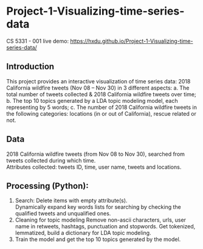 # Project-1-Visualizing-time-series-data
CS 5331 - 001 
live demo: https://hxdu.github.io/Project-1-Visualizing-time-series-data/  

## Introduction
  This project provides an interactive visualization of time series data: 2018 California wildfire tweets (Nov 08 – Nov 30) in 3 different aspects: a. The total number of tweets collected & 2018 California wildfire tweets over time; b. The top 10 topics generated by a LDA topic modeling model, each representing by 5 words; c. The number of 2018 California wildfire tweets in the following categories: locations (in or out of California), rescue related or not.    
  
## Data
2018 California wildfire tweets (from Nov 08 to Nov 30), searched from tweets collected during which time.   
Attributes collected: tweets ID, time, user name, tweets and locations. 

## Processing (Python):
1. Search:
    Delete items with empty attribute(s).  
    Dynamically expand key words lists for searching by checking the qualified tweets and unqualified ones.
2. Cleaning for topic modeling
    Remove non-ascii characters, urls, user name in retweets, hashtags, punctuation and stopwords.
    Get tokenized, lemmatized, build a dictionary for LDA topic modeling.
3. Train the model and get the top 10 topics generated by the model.    
